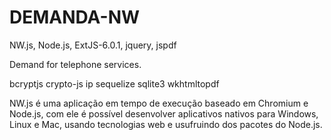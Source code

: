 # DEMANDA-NW
NW.js, Node.js, ExtJS-6.0.1, jquery, jspdf

Demand for telephone services.

bcryptjs
crypto-js
ip
sequelize
sqlite3
wkhtmltopdf

NW.js é uma aplicação em tempo de execução baseado em Chromium e Node.js, com ele é possível desenvolver aplicativos nativos para Windows, Linux e Mac, usando tecnologias web e usufruindo dos pacotes do Node.js.


